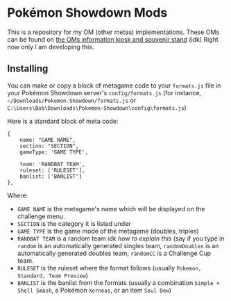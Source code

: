Pokémon Showdown Mods
================================
This is a repository for my OM (other metas) implementations. These OMs can be found on [the OMs information kiosk and souvenir stand][1] (idk) Right now only I am developing this.

  [1]: http://www.smogon.com/forums/threads/3505031/

Installing
--------------------------------
You can make or copy a block of metagame code to your ```formats.js``` file in your Pokémon Showdown server's ```config/formats.js``` (for instance, ```~/Downloads/Pokemon-Showdown/formats.js``` or ```C:\Users\Bob\Downloads\Pokemon-Showdown\config\formats.js```)

Here is a standard block of meta code:
```
{
	name: "GAME NAME",
	section: "SECTION",
	gameType: 'GAME TYPE',
	
	team: 'RANDBAT TEAM',
	ruleset: ['RULESET'],
	banlist: ['BANLIST']
},
```
Where:
* ```GAME NAME``` is the metagame's name which will be displayed on the challenge menu.
* ```SECTION``` is the category it is listed under
* ```GAME TYPE``` is the game mode of the metagame (doubles, triples)
* ```RANDBAT TEAM``` is a random team *idk how to explain this* (say if you type in ```random``` is an automatically generated singles team, ```randomDoubles``` is an automatically generated doubles team, ```randomCC``` is a Challenge Cup team.
* ```RULESET``` is the ruleset where the format follows (usually ```Pokemon, Standard, Team Preview```)
* ```BANLIST``` is the banlist from the formats (usually a combination ```Simple + Shell Smash```, a Pokémon ```Xerneas```, or an item ```Soul Dew```)
